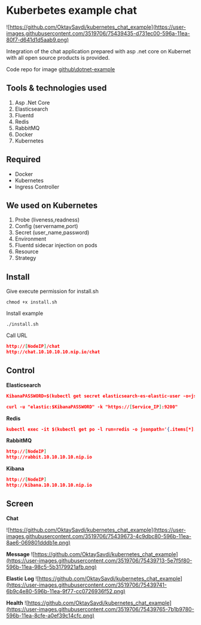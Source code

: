 # Kuberbetes example chat

![https://github.com/OktaySavdi/kubernetes_chat_example](https://user-images.githubusercontent.com/3519706/75439435-d731ec00-596a-11ea-80f7-d641d1d5aab9.png)

Integration of the chat application prepared with asp .net core on Kubernet with all open source products is provided.

Code repo for image  [github\dotnet-example](https://github.com/OktaySavdi/chat_example)

## [](https://github.com/OktaySavdi/kubernetes_chat_example)Tools & technologies used

1.  Asp .Net Core
2.  Elasticsearch
3. Fluentd
4.  Redis
5.  RabbitMQ
6.  Docker
7. Kubernetes

## [](https://github.com/OktaySavdi/kubernetes_chat_example) Required

-   Docker
-   Kubernetes
-   Ingress Controller

## [](https://github.com/OktaySavdi/kubernetes_chat_example) We used on Kubernetes

 1. Probe (liveness,readness)
 2. Config (servername,port)
 3. Secret (user_name,password)
 4. Environment
 5. Fluentd sidecar injection on pods
 6. Resource
 7. Strategy

## [](https://github.com/OktaySavdi/kubernetes_chat_example) Install

Give execute permission for install.sh

    chmod +x install.sh

Install example

    ./install.sh

Call URL
```json
http://[NodeIP]/chat
http://chat.10.10.10.10.nip.io/chat
```
## [](https://github.com/OktaySavdi/kubernetes_chat_example) Control
**Elasticsearch**
```json
KibanaPASSWORD=$(kubectl get secret elasticsearch-es-elastic-user -o=jsonpath='{.data.elastic}' | base64 --decode)

curl -u "elastic:$KibanaPASSWORD" -k "https://[Service_IP]:9200"
  ``` 
**Redis**
```json
kubectl exec -it $(kubectl get po -l run=redis -o jsonpath='{.items[*].metadata.name}') -- redis-cli client list
  ```
**RabbitMQ**
```json
http://[NodeIP]
http://rabbit.10.10.10.10.nip.io
  ```
  
**Kibana**
```json
http://[NodeIP]
http://kibana.10.10.10.10.nip.io
  ```

## [](https://github.com/OktaySavdi/kubernetes_chat_example) Screen
**Chat** 

![https://github.com/OktaySavdi/kubernetes_chat_example](https://user-images.githubusercontent.com/3519706/75439673-4c9dbc80-596b-11ea-8ae6-069801dddb1e.png)

**Message**
![https://github.com/OktaySavdi/kubernetes_chat_example](https://user-images.githubusercontent.com/3519706/75439713-5e7f5f80-596b-11ea-98c5-5b3179921afb.png)

**Elastic Log**
![https://github.com/OktaySavdi/kubernetes_chat_example](https://user-images.githubusercontent.com/3519706/75439741-6b9c4e80-596b-11ea-9f77-cc0726936f52.png)

**Health**
![https://github.com/OktaySavdi/kubernetes_chat_example](https://user-images.githubusercontent.com/3519706/75439765-7b1b9780-596b-11ea-8cfe-a0ef39c14cfc.png)
